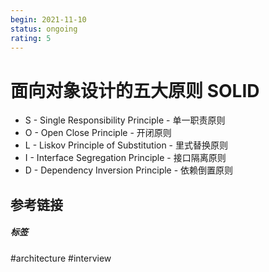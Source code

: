 ```yaml
---
begin: 2021-11-10
status: ongoing
rating: 5
---
```


# 面向对象设计的五大原则 **SOLID**

-   S - Single Responsibility Principle - 单一职责原则
-   O - Open Close Principle - 开闭原则
-   L - Liskov Principle of Substitution - 里式替换原则
-   I - Interface Segregation Principle - 接口隔离原则
-   D - Dependency Inversion Principle - 依赖倒置原则

## 参考链接


##### 标签
#architecture #interview 

